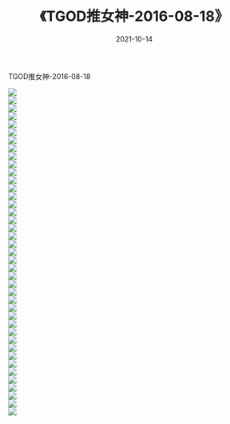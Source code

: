 ﻿---
layout: post
title:  《TGOD推女神-2016-08-18》
date:   2021-10-14
img: http://img.660000.xyz/Sharelink/网络美图/2021/TGOD推女神-2016-08-18/000.jpg
categories: [美女, 清纯, 唯美]
---

TGOD推女神-2016-08-18

  ![](http://img.660000.xyz/Sharelink/网络美图/2021/TGOD推女神-2016-08-18/001.jpg) <br> ![](http://img.660000.xyz/Sharelink/网络美图/2021/TGOD推女神-2016-08-18/002.jpg) <br> ![](http://img.660000.xyz/Sharelink/网络美图/2021/TGOD推女神-2016-08-18/003.jpg) <br> ![](http://img.660000.xyz/Sharelink/网络美图/2021/TGOD推女神-2016-08-18/004.jpg) <br> ![](http://img.660000.xyz/Sharelink/网络美图/2021/TGOD推女神-2016-08-18/005.jpg) <br> ![](http://img.660000.xyz/Sharelink/网络美图/2021/TGOD推女神-2016-08-18/006.jpg) <br> ![](http://img.660000.xyz/Sharelink/网络美图/2021/TGOD推女神-2016-08-18/007.jpg) <br> ![](http://img.660000.xyz/Sharelink/网络美图/2021/TGOD推女神-2016-08-18/008.jpg) <br> ![](http://img.660000.xyz/Sharelink/网络美图/2021/TGOD推女神-2016-08-18/009.jpg) <br> ![](http://img.660000.xyz/Sharelink/网络美图/2021/TGOD推女神-2016-08-18/010.jpg) <br> ![](http://img.660000.xyz/Sharelink/网络美图/2021/TGOD推女神-2016-08-18/011.jpg) <br> ![](http://img.660000.xyz/Sharelink/网络美图/2021/TGOD推女神-2016-08-18/012.jpg) <br> ![](http://img.660000.xyz/Sharelink/网络美图/2021/TGOD推女神-2016-08-18/013.jpg) <br> ![](http://img.660000.xyz/Sharelink/网络美图/2021/TGOD推女神-2016-08-18/014.jpg) <br> ![](http://img.660000.xyz/Sharelink/网络美图/2021/TGOD推女神-2016-08-18/015.jpg) <br> ![](http://img.660000.xyz/Sharelink/网络美图/2021/TGOD推女神-2016-08-18/016.jpg) <br> ![](http://img.660000.xyz/Sharelink/网络美图/2021/TGOD推女神-2016-08-18/017.jpg) <br> ![](http://img.660000.xyz/Sharelink/网络美图/2021/TGOD推女神-2016-08-18/018.jpg) <br> ![](http://img.660000.xyz/Sharelink/网络美图/2021/TGOD推女神-2016-08-18/019.jpg) <br> ![](http://img.660000.xyz/Sharelink/网络美图/2021/TGOD推女神-2016-08-18/020.jpg) <br> ![](http://img.660000.xyz/Sharelink/网络美图/2021/TGOD推女神-2016-08-18/021.jpg) <br> ![](http://img.660000.xyz/Sharelink/网络美图/2021/TGOD推女神-2016-08-18/022.jpg) <br> ![](http://img.660000.xyz/Sharelink/网络美图/2021/TGOD推女神-2016-08-18/023.jpg) <br> ![](http://img.660000.xyz/Sharelink/网络美图/2021/TGOD推女神-2016-08-18/024.jpg) <br> ![](http://img.660000.xyz/Sharelink/网络美图/2021/TGOD推女神-2016-08-18/025.jpg) <br> ![](http://img.660000.xyz/Sharelink/网络美图/2021/TGOD推女神-2016-08-18/026.jpg) <br> ![](http://img.660000.xyz/Sharelink/网络美图/2021/TGOD推女神-2016-08-18/027.jpg) <br> ![](http://img.660000.xyz/Sharelink/网络美图/2021/TGOD推女神-2016-08-18/028.jpg) <br> ![](http://img.660000.xyz/Sharelink/网络美图/2021/TGOD推女神-2016-08-18/029.jpg) <br> ![](http://img.660000.xyz/Sharelink/网络美图/2021/TGOD推女神-2016-08-18/030.jpg) <br> ![](http://img.660000.xyz/Sharelink/网络美图/2021/TGOD推女神-2016-08-18/031.jpg) <br> ![](http://img.660000.xyz/Sharelink/网络美图/2021/TGOD推女神-2016-08-18/032.jpg) <br> ![](http://img.660000.xyz/Sharelink/网络美图/2021/TGOD推女神-2016-08-18/033.jpg) <br> ![](http://img.660000.xyz/Sharelink/网络美图/2021/TGOD推女神-2016-08-18/034.jpg) <br> ![](http://img.660000.xyz/Sharelink/网络美图/2021/TGOD推女神-2016-08-18/035.jpg) <br> ![](http://img.660000.xyz/Sharelink/网络美图/2021/TGOD推女神-2016-08-18/036.jpg) <br> ![](http://img.660000.xyz/Sharelink/网络美图/2021/TGOD推女神-2016-08-18/037.jpg) <br> ![](http://img.660000.xyz/Sharelink/网络美图/2021/TGOD推女神-2016-08-18/038.jpg) <br> ![](http://img.660000.xyz/Sharelink/网络美图/2021/TGOD推女神-2016-08-18/039.jpg) <br> ![](http://img.660000.xyz/Sharelink/网络美图/2021/TGOD推女神-2016-08-18/040.jpg) <br> ![](http://img.660000.xyz/Sharelink/网络美图/2021/TGOD推女神-2016-08-18/041.jpg) <br>